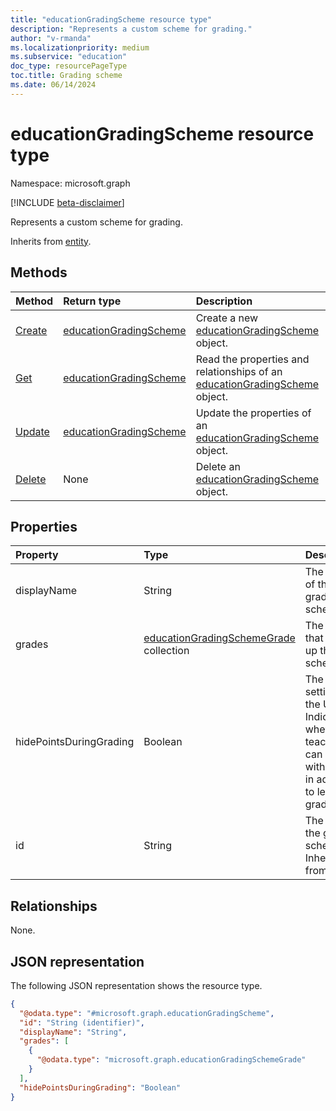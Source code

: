 ```yaml
---
title: "educationGradingScheme resource type"
description: "Represents a custom scheme for grading."
author: "v-rmanda"
ms.localizationpriority: medium
ms.subservice: "education"
doc_type: resourcePageType
toc.title: Grading scheme
ms.date: 06/14/2024
---
```


# educationGradingScheme resource type

Namespace: microsoft.graph

[!INCLUDE [beta-disclaimer](../../includes/beta-disclaimer.md)]

Represents a custom scheme for grading.

Inherits from [entity](../resources/entity.md).

## Methods
|Method|Return type|Description|
|:---|:---|:---|
|[Create](../api/educationassignmentsettings-post-gradingscheme.md)|[educationGradingScheme](../resources/educationgradingscheme.md)|Create a new [educationGradingScheme](../resources/educationgradingscheme.md) object.|
|[Get](../api/educationgradingscheme-get.md)|[educationGradingScheme](../resources/educationgradingscheme.md)|Read the properties and relationships of an [educationGradingScheme](../resources/educationgradingscheme.md) object.|
|[Update](../api/educationgradingscheme-update.md)|[educationGradingScheme](../resources/educationgradingscheme.md)|Update the properties of an [educationGradingScheme](../resources/educationgradingscheme.md) object.|
|[Delete](../api/educationgradingscheme-delete.md)|None|Delete an [educationGradingScheme](../resources/educationgradingscheme.md) object.|

## Properties
|Property|Type|Description|
|:---|:---|:---|
|displayName|String|The name of the grading scheme. |
|grades|[educationGradingSchemeGrade](../resources/educationgradingschemegrade.md) collection|The grades that make up the scheme.|
|hidePointsDuringGrading|Boolean|The display setting for the UI. Indicates whether teachers can grade with points in addition to letter grades.|
|id|String|The ID of the grading scheme. Inherited from [entity](../resources/entity.md).|

## Relationships
None.

## JSON representation
The following JSON representation shows the resource type.
<!-- {
  "blockType": "resource",
  "keyProperty": "id",
  "@odata.type": "microsoft.graph.educationGradingScheme",
  "baseType": "microsoft.graph.entity",
  "openType": false
}
-->
``` json
{
  "@odata.type": "#microsoft.graph.educationGradingScheme",
  "id": "String (identifier)",
  "displayName": "String",
  "grades": [
    {
      "@odata.type": "microsoft.graph.educationGradingSchemeGrade"
    }
  ],
  "hidePointsDuringGrading": "Boolean"
}
```

